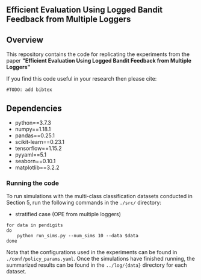 ## Efficient Evaluation Using Logged Bandit Feedback from Multiple Loggers

## Overview
This repository contains the code for replicating the experiments from the paper **"Efficient Evaluation Using Logged Bandit Feedback from Multiple Loggers"**

If you find this code useful in your research then please cite:
```
#TODO: add bibtex
```

## Dependencies
- python==3.7.3
- numpy==1.18.1
- pandas==0.25.1
- scikit-learn==0.23.1
- tensorflow==1.15.2
- pyyaml==5.1
- seaborn==0.10.1
- matplotlib==3.2.2

### Running the code

To run simulations with the multi-class classification datasets conducted in Section 5, run the following commands in the `./src/` directory:

- stratified case (OPE from multiple loggers)
```
for data in pendigits
do
    python run_sims.py --num_sims 10 --data $data
done
```

Nota that the configurations used in the experiments can be found in `./conf/policy_params.yaml`.
Once the simulations have finished running, the summarized results can be found in the `../log/{data}` directory for each dataset.
